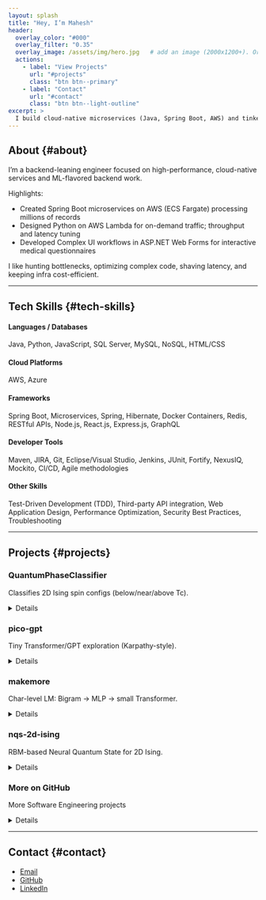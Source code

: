 ```yaml
---
layout: splash
title: "Hey, I’m Mahesh"
header:
  overlay_color: "#000"
  overlay_filter: "0.35"
  overlay_image: /assets/img/hero.jpg   # add an image (2000x1200+). Or remove this line.
  actions:
    - label: "View Projects"
      url: "#projects"
      class: "btn btn--primary"
    - label: "Contact"
      url: "#contact"
      class: "btn btn--light-outline"
excerpt: >
  I build cloud-native microservices (Java, Spring Boot, AWS) and tinker with deep neural networks for Quantum Physics and NLP.
---
```

## About {#about}

I’m a backend-leaning engineer focused on high-performance, cloud-native services and ML-flavored backend work.  

Highlights:
- Created Spring Boot microservices on AWS (ECS Fargate) processing millions of records
- Designed Python on AWS Lambda for on-demand traffic; throughput and latency tuning
- Developed Complex UI workflows in ASP.NET Web Forms for interactive medical questionnaires

I like hunting bottlenecks, optimizing complex code, shaving latency, and keeping infra cost-efficient.

---

<div class="soft-gradient"></div>

## Tech Skills {#tech-skills}

<div class="tech-skills">
  <div class="skill-group">
    <h4>Languages / Databases</h4>
    <p>Java, Python, JavaScript, SQL Server, MySQL, NoSQL, HTML/CSS</p>
  </div>
  <div class="skill-group">
    <h4>Cloud Platforms</h4>
    <p>AWS, Azure</p>
  </div>
  <div class="skill-group">
    <h4>Frameworks</h4>
    <p>Spring Boot, Microservices, Spring, Hibernate, Docker Containers, Redis, RESTful APIs, Node.js, React.js, Express.js, GraphQL</p>
  </div>
  <div class="skill-group">
    <h4>Developer Tools</h4>
    <p>Maven, JIRA, Git, Eclipse/Visual Studio, Jenkins, JUnit, Fortify, NexusIQ, Mockito, CI/CD, Agile methodologies</p>
  </div>
  <div class="skill-group">
    <h4>Other Skills</h4>
    <p>Test-Driven Development (TDD), Third-party API integration, Web Application Design, Performance Optimization, Security Best Practices, Troubleshooting</p>
  </div>
</div>

---

## Projects {#projects}

<div class="card-grid">
  <!-- QuantumPhaseClassifier -->
  <div class="card">
    <h3>QuantumPhaseClassifier</h3>
    <p class="blurb">Classifies 2D Ising spin configs (below/near/above Tc).</p>
    <details>
      <summary><span>Details</span><i class="chev"></i></summary>
      <ul>
        <li>MLP, CNN, ViT on synthetic lattices; phase transition detection</li>
        <li>Confusion matrix & accuracy curves; literature-aligned setup</li>
        <li>References Carrasquilla & Melko (2017)</li>
      </ul>
      <p><a class="btn btn--primary" href="https://github.com/mghiremath/QuantumPhaseClassifier" target="_blank" rel="noopener">View Code</a></p>
      <div class="tags"><span>Python</span><span>PyTorch</span><span>CNN</span><span>MLP</span><span>2-d Ising Lattice</span><span>Vision Transformer</span></div>
    </details>
  </div>

  <!-- pico-gpt -->
  <div class="card">
    <h3>pico-gpt</h3>
    <p class="blurb">Tiny Transformer/GPT exploration (Karpathy-style).</p>
    <details>
      <summary><span>Details</span><i class="chev"></i></summary>
      <ul>
        <li>A tiny GPT to predict names using Transformer encoders</li>
        <li>Educational, step-by-step explanations</li>
      </ul>
      <p><a class="btn btn--primary" href="https://github.com/mghiremath/pico-gpt" target="_blank" rel="noopener">View Code</a></p>
      <div class="tags"><span>Multihead Attention</span><span>Transformer</span><span>PyTorch</span><span>LayerNorm</span></div>
    </details>
  </div>

  <!-- makemore -->
  <div class="card">
    <h3>makemore</h3>
    <p class="blurb">Char-level LM: Bigram → MLP → small Transformer.</p>
    <details>
      <summary><span>Details</span><i class="chev"></i></summary>
      <ul>
        <li>Trains on names; sampling CLI</li>
        <li>Progression mirrors Karpathy’s makemore</li>
        <li>Complete breakdown of makemore using MLP, auto gradients using back-propagation, batchNorms and activations</li> 
      </ul>
      <p><a class="btn btn--primary" href="https://github.com/mghiremath/makemore" target="_blank" rel="noopener">View Code</a></p>
      <div class="tags"><span>Activations</span><span>BatchNorm</span><span>BackPropagation</span><span>WaveNet</span></div>
    </details>
  </div>

  <!-- nqs-2d-ising -->
  <div class="card">
    <h3>nqs-2d-ising</h3>
    <p class="blurb">RBM-based Neural Quantum State for 2D Ising.</p>
    <details>
      <summary><span>Details</span><i class="chev"></i></summary>
      <ul>
        <li>RBM energy model + sampling; variational optimization</li>
        <li>Lightweight repo with figures</li>
      </ul>
      <p><a class="btn btn--primary" href="https://github.com/mghiremath/nqs-2d-ising" target="_blank" rel="noopener">View Code</a></p>
      <div class="tags"><span>Qiskit</span><span>Restricted Boltzman Machine</span><span>Markov Chain</span><span>Quantum Wavefunction</span><span>Monte Carlo</span></div>
    </details>
  </div>
  
  <!-- more -->
  <div class="card">
    <h3>More on GitHub</h3>
    <p class="blurb">More Software Engineering projects</p>
    <details>
      <p>End to end MERN stack based experimental projects.</p>
      <p><a class="btn" href="https://github.com/mghiremath" target="_blank" rel="noopener">Visit Profile</a></p>
    </details>
  </div>
</div>

---

## Contact {#contact}
- <i class="fas fa-envelope"></i> [Email](mailto:mg.hiremath1996@gmail.com)
- <i class="fab fa-github"></i> [GitHub](https://github.com/mghiremath)
- <i class="fab fa-linkedin"></i> [LinkedIn](https://www.linkedin.com/in/mahesh-h)  

<div class="soft-gradient bottom"></div>
